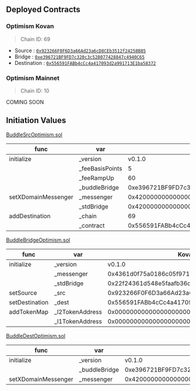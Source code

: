 ## Deployed Contracts

### Optimism Kovan
> Chain ID: 69

- Source : [`0x923266F0F6D3a66Ad23a6cD8CEb3512f24258B85`](https://kovan-optimistic.etherscan.io/address/0x923266F0F6D3a66Ad23a6cD8CEb3512f24258B85#code)
- Bridge : [`0xe396721BF9FD7c320c3c528077428847c4940C65`](https://kovan.etherscan.io/address/0xe396721BF9FD7c320c3c528077428847c4940C65#code)
- Destination : [`0x556591FABb4cCc4a417093d2a991713E1ba58372`](https://kovan-optimistic.etherscan.io/address/0x556591FABb4cCc4a417093d2a991713E1ba58372#code)

### Optimism Mainnet
> Chain ID: 10

COMING SOON

## Initiation Values

[BuddleSrcOptimism.sol](BuddleSrcOptimism.sol)

| func | var | Kovan |
| --- | --- | --- |
| initialize | _version | v0.1.0 |
| | _feeBasisPoints | 5 |
| | _feeRampUp | 60 |
| | _buddleBridge | 0xe396721BF9FD7c320c3c528077428847c4940C65 |
| setXDomainMessenger | _messenger | 0x4200000000000000000000000000000000000007 |
| | _stdBridge | 0x4200000000000000000000000000000000000010 |
| addDestination | _chain | 69 |
| | _contract | 0x556591FABb4cCc4a417093d2a991713E1ba58372 |


[BuddleBridgeOptimism.sol](BuddleBridgeOptimism.sol)

| func | var | Kovan |
| --- | --- | --- |
| initialize | _version | v0.1.0 |
| | _messenger | 0x4361d0f75a0186c05f971c566dc6bea5957483fd |
| | _stdBridge | 0x22f24361d548e5faafb36d1437839f080363982b |
| setSource | _src | 0x923266F0F6D3a66Ad23a6cD8CEb3512f24258B85 |
| setDestination | _dest | 0x556591FABb4cCc4a417093d2a991713E1ba58372 |
| addTokenMap | _l2TokenAddress | 0x0000000000000000000000000000000000000000 |
| | _l1TokenAddress | 0x0000000000000000000000000000000000000000 |


[BuddleDestOptimism.sol](BuddleDestOptimism.sol)

| func | var | Kovan |
| --- | --- | --- |
| initialize | _version | v0.1.0 |
| | _buddleBridge | 0xe396721BF9FD7c320c3c528077428847c4940C65 |
| setXDomainMessenger | _messenger | 0x4200000000000000000000000000000000000007 |
